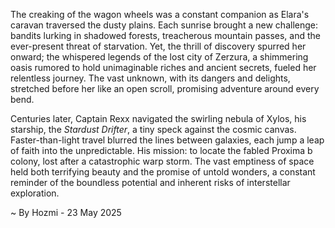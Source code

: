 
The creaking of the wagon wheels was a constant companion as Elara's caravan traversed the dusty plains.  Each sunrise brought a new challenge: bandits lurking in shadowed forests, treacherous mountain passes, and the ever-present threat of starvation.  Yet, the thrill of discovery spurred her onward; the whispered legends of the lost city of Zerzura, a shimmering oasis rumored to hold unimaginable riches and ancient secrets, fueled her relentless journey. The vast unknown, with its dangers and delights, stretched before her like an open scroll, promising adventure around every bend.


Centuries later, Captain Rexx navigated the swirling nebula of Xylos, his starship, the *Stardust Drifter*, a tiny speck against the cosmic canvas.  Faster-than-light travel blurred the lines between galaxies, each jump a leap of faith into the unpredictable. His mission: to locate the fabled Proxima b colony, lost after a catastrophic warp storm.  The vast emptiness of space held both terrifying beauty and the promise of untold wonders, a constant reminder of the boundless potential and inherent risks of interstellar exploration.

~ By Hozmi - 23 May 2025
